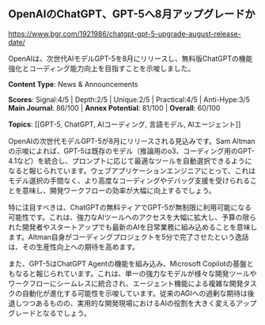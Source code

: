 ## OpenAIのChatGPT、GPT-5へ8月アップグレードか

https://www.bgr.com/1921986/chatgpt-gpt-5-upgrade-august-release-date/

OpenAIは、次世代AIモデルGPT-5を8月にリリースし、無料版ChatGPTの機能強化とコーディング能力向上を目指すことを示唆しました。

**Content Type**: News & Announcements

**Scores**: Signal:4/5 | Depth:2/5 | Unique:2/5 | Practical:4/5 | Anti-Hype:3/5
**Main Journal**: 86/100 | **Annex Potential**: 81/100 | **Overall**: 60/100

**Topics**: [[GPT-5, ChatGPT, AIコーディング, 言語モデル, AIエージェント]]

OpenAIの次世代モデルGPT-5が8月にリリースされる見込みです。Sam Altmanの示唆によれば、GPT-5は既存のモデル（推論用のo3、コーディング用のGPT-4.1など）を統合し、プロンプトに応じて最適なツールを自動選択できるようになると報じられています。ウェブアプリケーションエンジニアにとって、これはモデル選択の手間なく、より高度なコーディングやデバッグ支援を受けられることを意味し、開発ワークフローの効率が大幅に向上するでしょう。

特に注目すべきは、ChatGPTの無料ティアでGPT-5が無制限に利用可能になる可能性です。これは、強力なAIツールへのアクセスを大幅に拡大し、予算の限られた開発者やスタートアップでも最新のAIを日常業務に組み込めることを意味します。Altman自身がコーディングプロジェクトを5分で完了させたという逸話は、その生産性向上への期待を高めます。

また、GPT-5はChatGPT Agentの機能を組み込み、Microsoft Copilotの基盤ともなると報じられています。これは、単一の強力なモデルが様々な開発ツールやワークフローにシームレスに統合され、エージェント機能による複雑な開発タスクの自動化が進化する可能性を示唆しています。従来のAGIへの過剰な期待は後退しつつあるものの、実用的な開発現場におけるAIの役割を大きく変えるアップグレードとなるでしょう。
